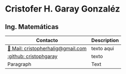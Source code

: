 # Cristofer H. Garay Gonzaléz

## Ing. Matemáticas


| Contacto      | Description |
| ----------- | ----------- |
| [:e-mail: Mail: cristopherhalig@gmail.com](cristopherhalig@gmail.com) | texto aqui |  
| [:github: cristophgaray](https://github.com/cristopgaray) | texto |
 Paragraph   | Text        